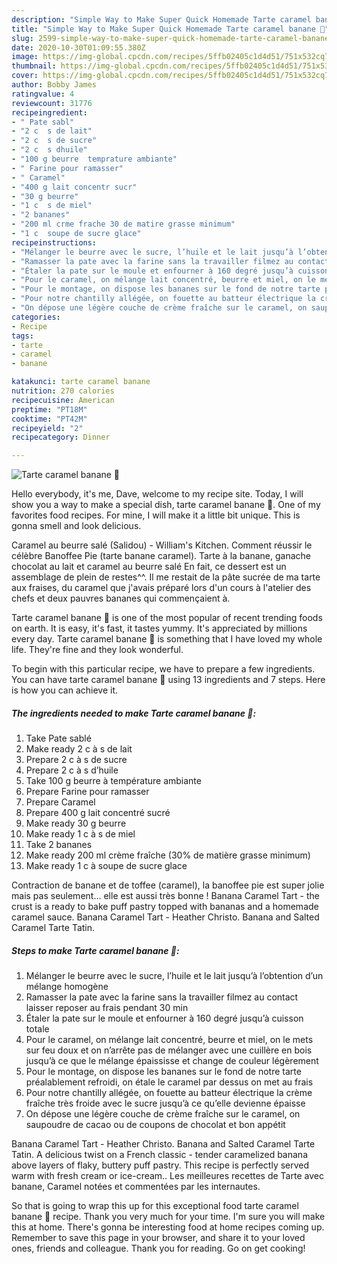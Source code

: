 ```yaml
---
description: "Simple Way to Make Super Quick Homemade Tarte caramel banane 🤤"
title: "Simple Way to Make Super Quick Homemade Tarte caramel banane 🤤"
slug: 2599-simple-way-to-make-super-quick-homemade-tarte-caramel-banane
date: 2020-10-30T01:09:55.380Z
image: https://img-global.cpcdn.com/recipes/5ffb02405c1d4d51/751x532cq70/tarte-caramel-banane-🤤-photo-principale-de-la-recette.jpg
thumbnail: https://img-global.cpcdn.com/recipes/5ffb02405c1d4d51/751x532cq70/tarte-caramel-banane-🤤-photo-principale-de-la-recette.jpg
cover: https://img-global.cpcdn.com/recipes/5ffb02405c1d4d51/751x532cq70/tarte-caramel-banane-🤤-photo-principale-de-la-recette.jpg
author: Bobby James
ratingvalue: 4
reviewcount: 31776
recipeingredient:
- " Pate sabl"
- "2 c  s de lait"
- "2 c  s de sucre"
- "2 c  s dhuile"
- "100 g beurre  temprature ambiante"
- " Farine pour ramasser"
- " Caramel"
- "400 g lait concentr sucr"
- "30 g beurre"
- "1 c  s de miel"
- "2 bananes"
- "200 ml crme frache 30 de matire grasse minimum"
- "1 c  soupe de sucre glace"
recipeinstructions:
- "Mélanger le beurre avec le sucre, l’huile et le lait jusqu’à l’obtention d’un mélange homogène"
- "Ramasser la pate avec la farine sans la travailler filmez au contact laisser reposer au frais pendant 30 min"
- "Étaler la pate sur le moule et enfourner à 160 degré jusqu’à cuisson totale"
- "Pour le caramel, on mélange lait concentré, beurre et miel, on le mets sur feu doux et on n’arrête pas de mélanger avec une cuillère en bois jusqu’à ce que le mélange épaississe et change de couleur légèrement"
- "Pour le montage, on dispose les bananes sur le fond de notre tarte préalablement refroidi, on étale le caramel par dessus on met au frais"
- "Pour notre chantilly allégée, on fouette au batteur électrique la crème fraîche très froide avec le sucre jusqu’à ce qu’elle devienne épaisse"
- "On dépose une légère couche de crème fraîche sur le caramel, on saupoudre de cacao ou de coupons de chocolat et bon appétit"
categories:
- Recipe
tags:
- tarte
- caramel
- banane

katakunci: tarte caramel banane 
nutrition: 270 calories
recipecuisine: American
preptime: "PT18M"
cooktime: "PT42M"
recipeyield: "2"
recipecategory: Dinner

---
```



![Tarte caramel banane 🤤](https://img-global.cpcdn.com/recipes/5ffb02405c1d4d51/751x532cq70/tarte-caramel-banane-🤤-photo-principale-de-la-recette.jpg)

Hello everybody, it's me, Dave, welcome to my recipe site. Today, I will show you a way to make a special dish, tarte caramel banane 🤤. One of my favorites food recipes. For mine, I will make it a little bit unique. This is gonna smell and look delicious.

Caramel au beurre salé (Salidou) - William&#39;s Kitchen. Comment réussir le célèbre Banoffee Pie (tarte banane caramel). Tarte à la banane, ganache chocolat au lait et caramel au beurre salé En fait, ce dessert est un assemblage de plein de restes^^. Il me restait de la pâte sucrée de ma tarte aux fraises, du caramel que j&#39;avais préparé lors d&#39;un cours à l&#39;atelier des chefs et deux pauvres bananes qui commençaient à.

Tarte caramel banane 🤤 is one of the most popular of recent trending foods on earth. It is easy, it's fast, it tastes yummy. It's appreciated by millions every day. Tarte caramel banane 🤤 is something that I have loved my whole life. They're fine and they look wonderful.


To begin with this particular recipe, we have to prepare a few ingredients. You can have tarte caramel banane 🤤 using 13 ingredients and 7 steps. Here is how you can achieve it.

<!--inarticleads1-->

##### The ingredients needed to make Tarte caramel banane 🤤:

1. Take  Pate sablé
1. Make ready 2 c à s de lait
1. Prepare 2 c à s de sucre
1. Prepare 2 c à s d’huile
1. Take 100 g beurre à température ambiante
1. Prepare  Farine pour ramasser
1. Prepare  Caramel
1. Prepare 400 g lait concentré sucré
1. Make ready 30 g beurre
1. Make ready 1 c à s de miel
1. Take 2 bananes
1. Make ready 200 ml crème fraîche (30% de matière grasse minimum)
1. Make ready 1 c à soupe de sucre glace


Contraction de banane et de toffee (caramel), la banoffee pie est super jolie mais pas seulement… elle est aussi très bonne ! Banana Caramel Tart - the crust is a ready to bake puff pastry topped with bananas and a homemade caramel sauce. Banana Caramel Tart - Heather Christo. Banana and Salted Caramel Tarte Tatin. 

<!--inarticleads2-->

##### Steps to make Tarte caramel banane 🤤:

1. Mélanger le beurre avec le sucre, l’huile et le lait jusqu’à l’obtention d’un mélange homogène
1. Ramasser la pate avec la farine sans la travailler filmez au contact laisser reposer au frais pendant 30 min
1. Étaler la pate sur le moule et enfourner à 160 degré jusqu’à cuisson totale
1. Pour le caramel, on mélange lait concentré, beurre et miel, on le mets sur feu doux et on n’arrête pas de mélanger avec une cuillère en bois jusqu’à ce que le mélange épaississe et change de couleur légèrement
1. Pour le montage, on dispose les bananes sur le fond de notre tarte préalablement refroidi, on étale le caramel par dessus on met au frais
1. Pour notre chantilly allégée, on fouette au batteur électrique la crème fraîche très froide avec le sucre jusqu’à ce qu’elle devienne épaisse
1. On dépose une légère couche de crème fraîche sur le caramel, on saupoudre de cacao ou de coupons de chocolat et bon appétit


Banana Caramel Tart - Heather Christo. Banana and Salted Caramel Tarte Tatin. A delicious twist on a French classic - tender caramelized banana above layers of flaky, buttery puff pastry. This recipe is perfectly served warm with fresh cream or ice-cream.. Les meilleures recettes de Tarte avec banane, Caramel notées et commentées par les internautes. 

So that is going to wrap this up for this exceptional food tarte caramel banane 🤤 recipe. Thank you very much for your time. I'm sure you will make this at home. There's gonna be interesting food at home recipes coming up. Remember to save this page in your browser, and share it to your loved ones, friends and colleague. Thank you for reading. Go on get cooking!

